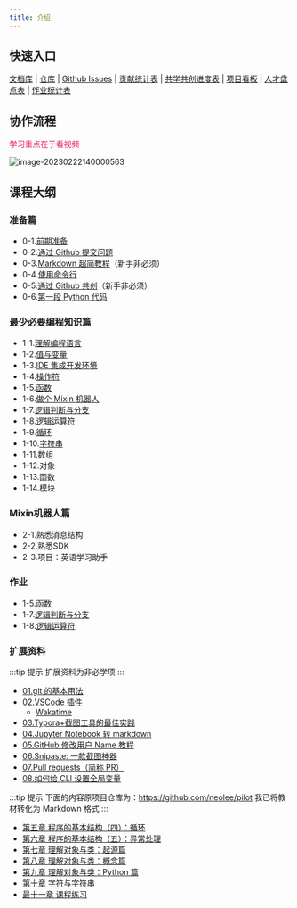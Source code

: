 ```yaml
---
title: 介绍
---
```


## 快速入口

[文档库](https://coding-newbies-group.github.io/programming-co_creation-docs/docs/intro/) | [仓库](https://github.com/coding-newbies-group/programming-co_creation-docs) | [Github Issues](https://github.com/coding-newbies-group/programming-co_creation-docs/issues) | [贡献统计表](https://docs.qq.com/sheet/DYmdOeXZCUUlIaWhS?tab=BB08J2) | [共学共创进度表](https://docs.qq.com/sheet/DYkdIT0hKbW1tWmhE?tab=BB08J2) | [项目看板](https://github.com/orgs/coding-newbies-group/projects/1) | [人才盘点表](https://docs.qq.com/sheet/DYlhBdkJwQ3lWY1hv?tab=BB08J2) | [作业统计表](https://docs.qq.com/sheet/DYm9pRkhPa0NTRVpk?tab=BB08J2)

## 协作流程

<font color="E71853">学习重点在于看视频</font>

![image-20230222140000563](intro.assets/image-20230222140000563.png)

## 课程大纲

### 准备篇

- 0-1.[前期准备](./p0/p0-1-prep.md)
- 0-2.[通过 Github 提交问题](./p0/p0-2-issues.md)
- 0-3.[Markdown 超简教程](./p0/p0-3-markdown.md)（新手非必须）
- 0-4.[使用命令行](./p0/p0-4-cli.md)
- 0-5.[通过 Github 共创](./p0/p0-5-collaborate.md)（新手非必须）
- 0-6.[第一段 Python 代码](./p0/p0-6-python.md)

### 最少必要编程知识篇

- 1-1.[理解编程语言](./p1/p1-1-repl.md)
- 1-2.[值与变量](./p1/p1-2-values-variables.md)
- 1-3.[IDE 集成开发环境](./p1/p1-3-ide.md)
- 1-4.[操作符](./p1/p1-4-operators.md)
- 1-5.[函数](./p1/p1-5-functions.md)
- 1-6.[做个 Mixin 机器人](./p1/p1-6-mixin-bot.md)
- 1-7.[逻辑判断与分支](./p1/p1-7-if.md)
- 1-8.[逻辑运算符](./p1/p1-8-logical.md)
- 1-9.[循环](./p1/p1-9-loop.md)
- 1-10.[字符串](./p1/p1-10-string.md)
- 1-11.数组
- 1-12.对象
- 1-13.函数
- 1-14.模块

### Mixin机器人篇

- 2-1.熟悉消息结构
- 2-2.熟悉SDK
- 2-3.项目：英语学习助手

### 作业

- 1-5.[函数](./homework/1-5.md)
- 1-7.[逻辑判断与分支](./homework/1-7.md)
- 1-8.[逻辑运算符](./homework/1-8.md)

### 扩展资料

:::tip 提示
扩展资料为非必学项
:::

- [01.git 的基本用法](./extend/01.git-basic.md)
- [02.VSCode 插件](./extend/02.vscode-extentions.md)
  - [Wakatime](./extend/02.vscode-extentions.md#wakatime)
- [03.Typora+截图工具的最佳实践](./extend/03.typora-screenshot.md)
- [04.Jupyter Notebook 转 markdown](./extend/04.ipynb-to-md.md)
- [05.GitHub 修改用户 Name 教程](./extend/05.github-edit-name.md)
- [06.Snipaste: 一款截图神器](./extend/06.snipaste.md)
- [07.Pull requests（简称 PR）](./extend/07.pull-request.md)
- [08.如何给 CLI 设置全局变量](./extend/08.set-environment-variable-in-CLI.md)

:::tip 提示
下面的内容原项目仓库为：https://github.com/neolee/pilot
我已将教材转化为 Markdown 格式
:::

- [第五章 程序的基本结构（四）：循环](./pilot/p1-5-structure-4.md)
- [第六章 程序的基本结构（五）：异常处理](./pilot/p1-6-structure-5.md)
- [第七章 理解对象与类：起源篇](./pilot/p1-7-oo-1.md)
- [第八章 理解对象与类：概念篇](./pilot/p1-8-oo-2.md)
- [第九章 理解对象与类：Python 篇](./pilot/p1-9-oo-3.md)
- [第十章 字符与字符串](./pilot/p1-a-string.md)
- [最十一章 课程练习](./pilot/p1-b-final.md)

